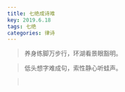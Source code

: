 ```yaml
---
title: 七绝成诗难
key: 2019.6.18
tags: 七绝
categories: 律诗
---
```


<blockquote class="blockquote-center">养身练脚万步行，环湖看景眼豁明。
</blockquote>
<blockquote class="blockquote-center">低头想字难成句，索性静心听蛙声。
</blockquote>
<blockquote class="blockquote-center"></br>
</blockquote>
